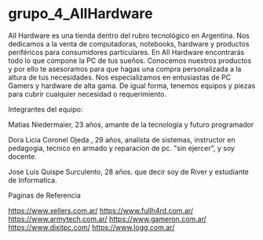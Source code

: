 # grupo_4_AllHardware

All Hardware es una tienda dentro del rubro tecnológico en Argentina. Nos dedicamos a la venta de computadoras, notebooks, hardware y productos periféricos para consumidores particulares.
En All Hardware encontrarás todo lo que compone la PC de tus sueños. Conocemos nuestros productos y por ello te asesoramos para que hagas una compra personalizada a la altura de tus necesidades.
Nos especializamos en entusiastas de PC Gamers y hardware de alta gama. De igual forma, tenemos equipos y piezas para cubrir cualquier necesidad o requerimiento.


Integrantes del equipo:

Matias Niedermaier, 23 años, amante de la tecnología y futuro programador

Dora Licia Coronel Ojeda , 29 años, analista de sistemas, instructor en pedagogia, tecnico en armado y reparacion de pc. "sin ejercer", y soy docente.

Jose Luis Quispe Surculento, 28 años. que decir soy de River y estudiante de Informatica.


Paginas de Referencia

https://www.xellers.com.ar/
https://www.fullh4rd.com.ar/
https://www.armytech.com.ar/
https://www.gameron.com.ar/
https://www.dixitpc.com/
https://www.logg.com.ar/
